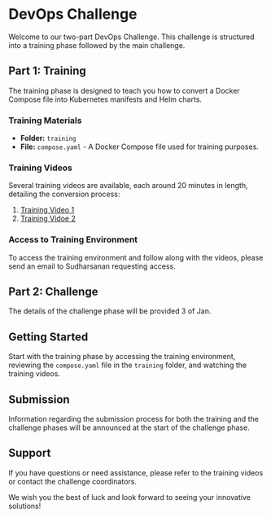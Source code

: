 # DevOps Challenge

Welcome to our two-part DevOps Challenge. This challenge is structured into a training phase followed by the main challenge.

## Part 1: Training

The training phase is designed to teach you how to convert a Docker Compose file into Kubernetes manifests and Helm charts. 

### Training Materials

- **Folder:** `training`
- **File:** `compose.yaml` - A Docker Compose file used for training purposes.

### Training Videos

Several training videos are available, each around 20 minutes in length, detailing the conversion process:

1. [Training Video 1](https://youtu.be/3dxUbbpJ10k)
2. [Training Vidoe 2](https://youtu.be/dJKI-BosM-g)



### Access to Training Environment

To access the training environment and follow along with the videos, please send an email to Sudharsanan requesting access. 

## Part 2: Challenge

The details of the challenge phase will be provided 3 of Jan.


## Getting Started

Start with the training phase by accessing the training environment, reviewing the `compose.yaml` file in the `training` folder, and watching the training videos.

## Submission

Information regarding the submission process for both the training and the challenge phases will be announced at the start of the challenge phase.

## Support

If you have questions or need assistance, please refer to the training videos or contact the challenge coordinators.

We wish you the best of luck and look forward to seeing your innovative solutions!
